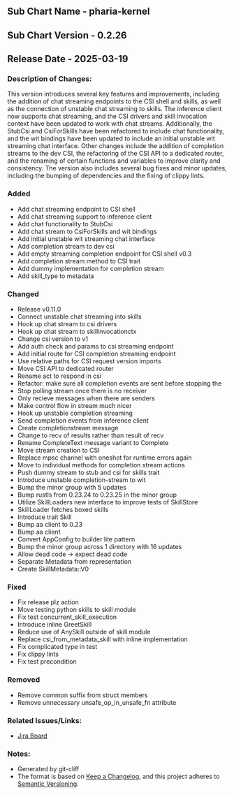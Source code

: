 ## Sub Chart Name - pharia-kernel
## Sub Chart Version - 0.2.26
## Release Date - 2025-03-19

### Description of Changes:

This version introduces several key features and improvements, including the addition of chat streaming endpoints to the CSI shell and skills, as well as the connection of unstable chat streaming to skills. The inference client now supports chat streaming, and the CSI drivers and skill invocation context have been updated to work with chat streams. Additionally, the StubCsi and CsiForSkills have been refactored to include chat functionality, and the wit bindings have been updated to include an initial unstable wit streaming chat interface. Other changes include the addition of completion streams to the dev CSI, the refactoring of the CSI API to a dedicated router, and the renaming of certain functions and variables to improve clarity and consistency. The version also includes several bug fixes and minor updates, including the bumping of dependencies and the fixing of clippy lints.

### Added

- Add chat streaming endpoint to CSI shell
- Add chat streaming support to inference client
- Add chat functionality to StubCsi
- Add chat stream to CsiForSkills and wit bindings
- Add initial unstable wit streaming chat interface
- Add completion stream to dev csi
- Add empty streaming completion endpoint for CSI shell v0.3
- Add completion stream method to CSI trait
- Add dummy implementation for completion stream
- Add skill_type to metadata

### Changed

- Release v0.11.0
- Connect unstable chat streaming into skills
- Hook up chat stream to csi drivers
- Hook up chat stream to skillinvocationctx
- Change csi version to v1
- Add auth check and params to csi streaming endpoint
- Add initial route for CSI completion streaming endpoint
- Use relative paths for CSI request version imports
- Move CSI API to dedicated router
- Rename act to respond in csi
- Refactor: make sure all completion events are sent before stopping the
- Stop polling stream once there is no receiver
- Only recieve messages when there are senders
- Make control flow in stream much nicer
- Hook up unstable completion streaming
- Send completion events from inference client
- Create completionstream message
- Change to recv of results rather than result of recv
- Rename CompleteText message variant to Complete
- Move stream creation to CSI
- Replace mpsc channel with oneshot for runtime errors again
- Move to individual methods for completion stream actions
- Push dummy stream to stub and csi for skills trait
- Introduce unstable completion-stream to wit
- Bump the minor group with 5 updates
- Bump rustls from 0.23.24 to 0.23.25 in the minor group
- Utilize SkillLoaders new interface to improve tests of SkillStore
- SkillLoader fetches boxed skills
- Introduce trait Skill
- Bump aa client to 0.23
- Bump aa client
- Convert AppConfig to builder lite pattern
- Bump the minor group across 1 directory with 16 updates
- Allow dead code -> expect dead code
- Separate Metadata from representation
- Create SkillMetadata::V0

### Fixed

- Fix release plz action
- Move testing python skills to skill module
- Fix test concurrent_skill_execution
- Introduce inline GreetSkill
- Reduce use of AnySkill outside of skill module
- Replace csi_from_metadata_skill with inline implementation
- Fix complicated type in test
- Fix clippy lints
- Fix test precondition

### Removed

- Remove common suffix from struct members
- Remove unnecessary unsafe_op_in_unsafe_fn attribute

### Related Issues/Links:
- [Jira Board](https://aleph-alpha.atlassian.net/jira/software/projects/PK/boards/160)

### Notes:
- Generated by git-cliff
- The format is based on [Keep a Changelog](https://keepachangelog.com/en/1.0.0/),
and this project adheres to [Semantic Versioning](https://semver.org/spec/v2.0.0.html).
